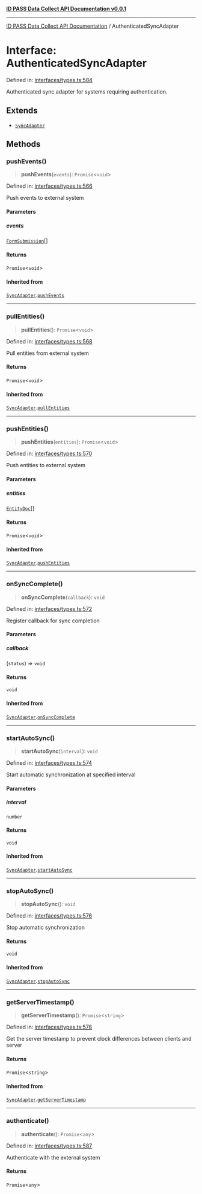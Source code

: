 [**ID PASS Data Collect API Documentation v0.0.1**](../README.md)

***

[ID PASS Data Collect API Documentation](../globals.md) / AuthenticatedSyncAdapter

# Interface: AuthenticatedSyncAdapter

Defined in: [interfaces/types.ts:584](https://github.com/idpass/idpass-data-collect/blob/main/packages/datacollect/src/interfaces/types.ts#L584)

Authenticated sync adapter for systems requiring authentication.

## Extends

- [`SyncAdapter`](SyncAdapter.md)

## Methods

### pushEvents()

> **pushEvents**(`events`): `Promise`\<`void`\>

Defined in: [interfaces/types.ts:566](https://github.com/idpass/idpass-data-collect/blob/main/packages/datacollect/src/interfaces/types.ts#L566)

Push events to external system

#### Parameters

##### events

[`FormSubmission`](FormSubmission.md)[]

#### Returns

`Promise`\<`void`\>

#### Inherited from

[`SyncAdapter`](SyncAdapter.md).[`pushEvents`](SyncAdapter.md#pushevents)

***

### pullEntities()

> **pullEntities**(): `Promise`\<`void`\>

Defined in: [interfaces/types.ts:568](https://github.com/idpass/idpass-data-collect/blob/main/packages/datacollect/src/interfaces/types.ts#L568)

Pull entities from external system

#### Returns

`Promise`\<`void`\>

#### Inherited from

[`SyncAdapter`](SyncAdapter.md).[`pullEntities`](SyncAdapter.md#pullentities)

***

### pushEntities()

> **pushEntities**(`entities`): `Promise`\<`void`\>

Defined in: [interfaces/types.ts:570](https://github.com/idpass/idpass-data-collect/blob/main/packages/datacollect/src/interfaces/types.ts#L570)

Push entities to external system

#### Parameters

##### entities

[`EntityDoc`](EntityDoc.md)[]

#### Returns

`Promise`\<`void`\>

#### Inherited from

[`SyncAdapter`](SyncAdapter.md).[`pushEntities`](SyncAdapter.md#pushentities)

***

### onSyncComplete()

> **onSyncComplete**(`callback`): `void`

Defined in: [interfaces/types.ts:572](https://github.com/idpass/idpass-data-collect/blob/main/packages/datacollect/src/interfaces/types.ts#L572)

Register callback for sync completion

#### Parameters

##### callback

(`status`) => `void`

#### Returns

`void`

#### Inherited from

[`SyncAdapter`](SyncAdapter.md).[`onSyncComplete`](SyncAdapter.md#onsynccomplete)

***

### startAutoSync()

> **startAutoSync**(`interval`): `void`

Defined in: [interfaces/types.ts:574](https://github.com/idpass/idpass-data-collect/blob/main/packages/datacollect/src/interfaces/types.ts#L574)

Start automatic synchronization at specified interval

#### Parameters

##### interval

`number`

#### Returns

`void`

#### Inherited from

[`SyncAdapter`](SyncAdapter.md).[`startAutoSync`](SyncAdapter.md#startautosync)

***

### stopAutoSync()

> **stopAutoSync**(): `void`

Defined in: [interfaces/types.ts:576](https://github.com/idpass/idpass-data-collect/blob/main/packages/datacollect/src/interfaces/types.ts#L576)

Stop automatic synchronization

#### Returns

`void`

#### Inherited from

[`SyncAdapter`](SyncAdapter.md).[`stopAutoSync`](SyncAdapter.md#stopautosync)

***

### getServerTimestamp()

> **getServerTimestamp**(): `Promise`\<`string`\>

Defined in: [interfaces/types.ts:578](https://github.com/idpass/idpass-data-collect/blob/main/packages/datacollect/src/interfaces/types.ts#L578)

Get the server timestamp to prevent clock differences between clients and server

#### Returns

`Promise`\<`string`\>

#### Inherited from

[`SyncAdapter`](SyncAdapter.md).[`getServerTimestamp`](SyncAdapter.md#getservertimestamp)

***

### authenticate()

> **authenticate**(): `Promise`\<`any`\>

Defined in: [interfaces/types.ts:587](https://github.com/idpass/idpass-data-collect/blob/main/packages/datacollect/src/interfaces/types.ts#L587)

Authenticate with the external system

#### Returns

`Promise`\<`any`\>

